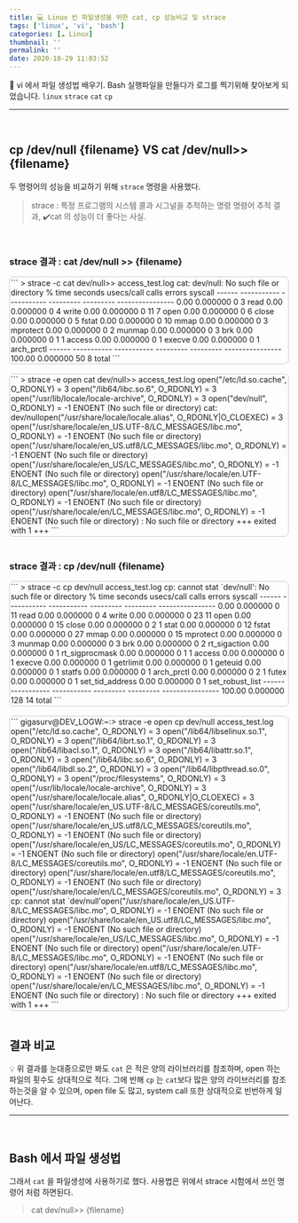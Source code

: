 ```yaml
---
title: 💻 Linux 빈 파일생성을 위한 cat, cp 성능비교 및 strace
tags: ['linux', 'vi', 'bash']
categories: [☁️ Linux]
thumbnail: ''
permalink: ''
date: 2020-10-29 11:03:52
---
```


📁 vi 에서 파일 생성법 배우기.
Bash 실행파일을 만들다가 로그를 찍기위해 찾아보게 되었습니다.
`linux` `strace` `cat` `cp`
<!-- excerpt -->
<!-- toc -->

---

<br/>


## cp /dev/null {filename} VS cat /dev/null>>{filename} 
두 명령어의 성능을 비교하기 위해 `strace` 명령을 사용했다.
>strace : 특정 프로그램의 시스템 콜과 시그널을 추적하는 명령
명령어 추적 결과, ✔️cat 의 성능이 더 좋다는 사실.

<br/>

### strace 결과 : cat /dev/null >> {filename}

<div style="border: 1px solid #CACACA; border-radius: 0.5em; padding: 0.1em">
```
> strace -c cat dev/null>> access_test.log   
cat: dev/null: No such file or directory
% time     seconds  usecs/call     calls    errors syscall
------ ----------- ----------- --------- --------- ----------------
  0.00    0.000000           0         3           read
  0.00    0.000000           0         4           write
  0.00    0.000000           0        11         7 open
  0.00    0.000000           0         6           close
  0.00    0.000000           0         5           fstat
  0.00    0.000000           0        10           mmap
  0.00    0.000000           0         3           mprotect
  0.00    0.000000           0         2           munmap
  0.00    0.000000           0         3           brk
  0.00    0.000000           0         1         1 access
  0.00    0.000000           0         1           execve
  0.00    0.000000           0         1           arch_prctl
------ ----------- ----------- --------- --------- ----------------
100.00    0.000000                    50         8 total
```
</div>
<br/>
<div style="border: 1px solid #CACACA; border-radius: 0.5em; padding: 0.1em">
```
> strace -e open cat dev/null>> access_test.log   
open("/etc/ld.so.cache", O_RDONLY)      = 3
open("/lib64/libc.so.6", O_RDONLY)      = 3
open("/usr/lib/locale/locale-archive", O_RDONLY) = 3
open("dev/null", O_RDONLY)              = -1 ENOENT (No such file or directory)
cat: dev/nullopen("/usr/share/locale/locale.alias", O_RDONLY|O_CLOEXEC) = 3
open("/usr/share/locale/en_US.UTF-8/LC_MESSAGES/libc.mo", O_RDONLY) = -1 ENOENT (No such file or directory)
open("/usr/share/locale/en_US.utf8/LC_MESSAGES/libc.mo", O_RDONLY) = -1 ENOENT (No such file or directory)
open("/usr/share/locale/en_US/LC_MESSAGES/libc.mo", O_RDONLY) = -1 ENOENT (No such file or directory)
open("/usr/share/locale/en.UTF-8/LC_MESSAGES/libc.mo", O_RDONLY) = -1 ENOENT (No such file or directory)
open("/usr/share/locale/en.utf8/LC_MESSAGES/libc.mo", O_RDONLY) = -1 ENOENT (No such file or directory)
open("/usr/share/locale/en/LC_MESSAGES/libc.mo", O_RDONLY) = -1 ENOENT (No such file or directory)
: No such file or directory
+++ exited with 1 +++
```
</div>

<br/>

###  strace 결과 : cp /dev/null {filename}

<div style="border: 1px solid #CACACA; border-radius: 0.5em; padding: 0.1em">
```
> strace -c cp dev/null access_test.log   
cp: cannot stat `dev/null': No such file or directory
% time     seconds  usecs/call     calls    errors syscall
------ ----------- ----------- --------- --------- ----------------
  0.00    0.000000           0        11           read
  0.00    0.000000           0         4           write
  0.00    0.000000           0        23        11 open
  0.00    0.000000           0        15           close
  0.00    0.000000           0         2         1 stat
  0.00    0.000000           0        12           fstat
  0.00    0.000000           0        27           mmap
  0.00    0.000000           0        15           mprotect
  0.00    0.000000           0         3           munmap
  0.00    0.000000           0         3           brk
  0.00    0.000000           0         2           rt_sigaction
  0.00    0.000000           0         1           rt_sigprocmask
  0.00    0.000000           0         1         1 access
  0.00    0.000000           0         1           execve
  0.00    0.000000           0         1           getrlimit
  0.00    0.000000           0         1           geteuid
  0.00    0.000000           0         1           statfs
  0.00    0.000000           0         1           arch_prctl
  0.00    0.000000           0         2         1 futex
  0.00    0.000000           0         1           set_tid_address
  0.00    0.000000           0         1           set_robust_list
------ ----------- ----------- --------- --------- ----------------
100.00    0.000000                   128        14 total
```
</div>

<br/>
<div style="border: 1px solid #CACACA; border-radius: 0.5em; padding: 0.1em">
```
gigasurv@DEV_LOGW:~:> strace -e open cp dev/null access_test.log  
open("/etc/ld.so.cache", O_RDONLY)      = 3
open("/lib64/libselinux.so.1", O_RDONLY) = 3
open("/lib64/librt.so.1", O_RDONLY)     = 3
open("/lib64/libacl.so.1", O_RDONLY)    = 3
open("/lib64/libattr.so.1", O_RDONLY)   = 3
open("/lib64/libc.so.6", O_RDONLY)      = 3
open("/lib64/libdl.so.2", O_RDONLY)     = 3
open("/lib64/libpthread.so.0", O_RDONLY) = 3
open("/proc/filesystems", O_RDONLY)     = 3
open("/usr/lib/locale/locale-archive", O_RDONLY) = 3
open("/usr/share/locale/locale.alias", O_RDONLY|O_CLOEXEC) = 3
open("/usr/share/locale/en_US.UTF-8/LC_MESSAGES/coreutils.mo", O_RDONLY) = -1 ENOENT (No such file or directory)
open("/usr/share/locale/en_US.utf8/LC_MESSAGES/coreutils.mo", O_RDONLY) = -1 ENOENT (No such file or directory)
open("/usr/share/locale/en_US/LC_MESSAGES/coreutils.mo", O_RDONLY) = -1 ENOENT (No such file or directory)
open("/usr/share/locale/en.UTF-8/LC_MESSAGES/coreutils.mo", O_RDONLY) = -1 ENOENT (No such file or directory)
open("/usr/share/locale/en.utf8/LC_MESSAGES/coreutils.mo", O_RDONLY) = -1 ENOENT (No such file or directory)
open("/usr/share/locale/en/LC_MESSAGES/coreutils.mo", O_RDONLY) = 3
cp: cannot stat `dev/null'open("/usr/share/locale/en_US.UTF-8/LC_MESSAGES/libc.mo", O_RDONLY) = -1 ENOENT (No such file or directory)
open("/usr/share/locale/en_US.utf8/LC_MESSAGES/libc.mo", O_RDONLY) = -1 ENOENT (No such file or directory)
open("/usr/share/locale/en_US/LC_MESSAGES/libc.mo", O_RDONLY) = -1 ENOENT (No such file or directory)
open("/usr/share/locale/en.UTF-8/LC_MESSAGES/libc.mo", O_RDONLY) = -1 ENOENT (No such file or directory)
open("/usr/share/locale/en.utf8/LC_MESSAGES/libc.mo", O_RDONLY) = -1 ENOENT (No such file or directory)
open("/usr/share/locale/en/LC_MESSAGES/libc.mo", O_RDONLY) = -1 ENOENT (No such file or directory)
: No such file or directory
+++ exited with 1 +++
```
</div>

<br/>


## 결과 비교 

💡 위 결과를 눈대중으로만 봐도 `cat` 은 적은 양의 라이브러리를 참조하며, open 하는 파일의 횟수도 상대적으로 적다. 
그에 반해 `cp` 는 `cat`보다 많은 양의 라이브러리를 참조하는것을 알 수 있으며, open file 도 많고, system call 또한 상대적으로 빈번하게 일어난다.

---

<br/>

## Bash 에서 파일 생성법

그래서 `cat` 을 파일생성에 사용하기로 했다.
사용법은 위에서 strace 시험에서 쓰인 명령어 처럼 하면된다.
>cat dev/null>> {filename}